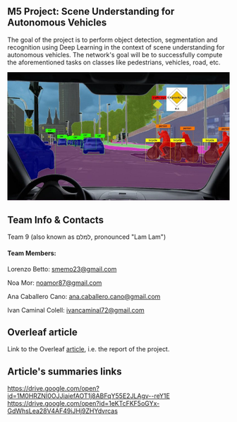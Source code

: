 ## M5 Project: Scene Understanding for Autonomous Vehicles
The goal of the project is to perform object detection, segmentation and recognition using Deep Learning in the context of scene understanding for autonomous vehicles. The network's goal will be to successfully compute the aforementioned tasks on classes like pedestrians, vehicles, road, etc.

<p align="center">
<img src="https://github.com/BourbonCreams/mcv-m5/blob/master/imgs/introduction.jpg" width="600"/>
</p>

## Team Info & Contacts

Team 9 (also known as למלם, pronounced "Lam Lam")

#### Team Members:

Lorenzo Betto: smemo23@gmail.com

Noa Mor: noamor87@gmail.com

Ana Caballero Cano: ana.caballero.cano@gmail.com

Ivan Caminal Colell: ivancaminal72@gmail.com

## Overleaf article
Link to the Overleaf [article](https://www.overleaf.com/13898040xvmgkgtptqnm#/53860354/), i.e. the report of the project.

## Article's summaries links
https://drive.google.com/open?id=1M0HRZNI0OJJiaiefAOT1j8ABFqY55E2JLAgv--reY1E
https://drive.google.com/open?id=1eKTcFKF5oGYx-GdWhsLea28V4AF49iJHj9ZHYdvrcas
